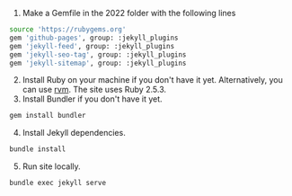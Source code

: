 1. Make a Gemfile in the 2022 folder with the following lines
```bash
source 'https://rubygems.org'
gem 'github-pages', group: :jekyll_plugins
gem 'jekyll-feed', group: :jekyll_plugins
gem 'jekyll-seo-tag', group: :jekyll_plugins
gem 'jekyll-sitemap', group: :jekyll_plugins
```

2. Install Ruby on your machine if you don't have it yet. Alternatively, you can use [rvm](https://rvm.io). The site uses Ruby 2.5.3.
3. Install Bundler if you don't have it yet.
```bash
gem install bundler
```

4. Install Jekyll dependencies.
```bash
bundle install
```

5. Run site locally.
```bash
bundle exec jekyll serve
```